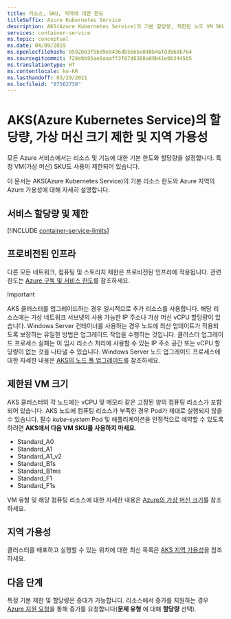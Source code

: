 ```yaml
---
title: 리소스, SKU, 지역에 대한 한도
titleSuffix: Azure Kubernetes Service
description: AKS(Azure Kubernetes Service)의 기본 할당량, 제한된 노드 VM SKU 크기, 지역 가용성에 대해 알아봅니다.
services: container-service
ms.topic: conceptual
ms.date: 04/09/2019
ms.openlocfilehash: 9592b03f5bd9e9436db5665e040b4afd3b68b764
ms.sourcegitcommit: f28ebb95ae9aaaff3f87d8388a09b41e0b3445b5
ms.translationtype: HT
ms.contentlocale: ko-KR
ms.lasthandoff: 03/29/2021
ms.locfileid: "87562738"
---
```

# <a name="quotas-virtual-machine-size-restrictions-and-region-availability-in-azure-kubernetes-service-aks"></a>AKS(Azure Kubernetes Service)의 할당량, 가상 머신 크기 제한 및 지역 가용성

모든 Azure 서비스에서는 리소스 및 기능에 대한 기본 한도와 할당량을 설정합니다. 특정 VM(가상 머신) SKU도 사용이 제한되어 있습니다.

이 문서는 AKS(Azure Kubernetes Service)의 기본 리소스 한도와 Azure 지역의 Azure 가용성에 대해 자세히 설명합니다.

## <a name="service-quotas-and-limits"></a>서비스 할당량 및 제한

[!INCLUDE [container-service-limits](../../includes/container-service-limits.md)]

## <a name="provisioned-infrastructure"></a>프로비전된 인프라

다른 모든 네트워크, 컴퓨팅 및 스토리지 제한은 프로비전된 인프라에 적용됩니다. 관련 한도는 [Azure 구독 및 서비스 한도](../azure-resource-manager/management/azure-subscription-service-limits.md)를 참조하세요.

> [!IMPORTANT]
> AKS 클러스터를 업그레이드하는 경우 일시적으로 추가 리소스를 사용합니다. 해당 리소스에는 가상 네트워크 서브넷의 사용 가능한 IP 주소나 가상 머신 vCPU 할당량이 있습니다. Windows Server 컨테이너를 사용하는 경우 노드에 최신 업데이트가 적용되도록 보장하는 유일한 방법은 업그레이드 작업을 수행하는 것입니다. 클러스터 업그레이드 프로세스 실패는 이 임시 리소스 처리에 사용할 수 있는 IP 주소 공간 또는 vCPU 할당량이 없는 것을 나타낼 수 있습니다. Windows Server 노드 업그레이드 프로세스에 대한 자세한 내용은 [AKS의 노드 풀 업그레이드][nodepool-upgrade]를 참조하세요.

## <a name="restricted-vm-sizes"></a>제한된 VM 크기

AKS 클러스터의 각 노드에는 vCPU 및 메모리 같은 고정된 양의 컴퓨팅 리소스가 포함되어 있습니다. AKS 노드에 컴퓨팅 리소스가 부족한 경우 Pod가 제대로 실행되지 않을 수 있습니다. 필수 *kube-system* Pod 및 애플리케이션을 안정적으로 예약할 수 있도록 하려면 **AKS에서 다음 VM SKU를 사용하지 마세요**.

- Standard_A0
- Standard_A1
- Standard_A1_v2
- Standard_B1s
- Standard_B1ms
- Standard_F1
- Standard_F1s

VM 유형 및 해당 컴퓨팅 리소스에 대한 자세한 내용은 [Azure의 가상 머신 크기][vm-skus]를 참조하세요.

## <a name="region-availability"></a>지역 가용성

클러스터를 배포하고 실행할 수 있는 위치에 대한 최신 목록은 [AKS 지역 가용성][region-availability]을 참조하세요.

## <a name="next-steps"></a>다음 단계

특정 기본 제한 및 할당량은 증대가 가능합니다. 리소스에서 증가를 지원하는 경우 [Azure 지원 요청][azure-support]을 통해 증가를 요청합니다(**문제 유형** 에 대해 **할당량** 선택).

<!-- LINKS - External -->
[azure-support]: https://ms.portal.azure.com/#blade/Microsoft_Azure_Support/HelpAndSupportBlade/newsupportrequest
[region-availability]: https://azure.microsoft.com/global-infrastructure/services/?products=kubernetes-service

<!-- LINKS - Internal -->
[vm-skus]: ../virtual-machines/sizes.md
[nodepool-upgrade]: use-multiple-node-pools.md#upgrade-a-node-pool
